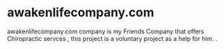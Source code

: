# awakenlifecompany.com
awakenlifecompany.com company is my Friends Company that offers Chiropractic servces , this project is a voluntary project as a help for him.  .
